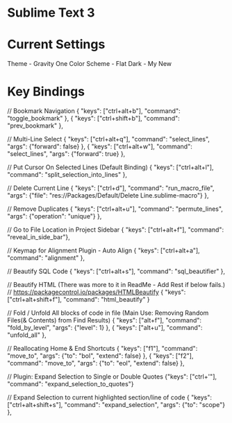 # Sublime Text 3

# Current Settings
Theme - Gravity One
Color Scheme - Flat Dark - My New

# Key Bindings
// Bookmark Navigation
{ "keys": ["ctrl+alt+b"], "command": "toggle_bookmark" },
{ "keys": ["ctrl+shift+b"], "command": "prev_bookmark" },

// Multi-Line Select
{ "keys": ["ctrl+alt+q"], "command": "select_lines", "args": {"forward": false} },
{ "keys": ["ctrl+alt+w"], "command": "select_lines", "args": {"forward": true} },

// Put Cursor On Selected Lines (Default Binding)
{ "keys": ["ctrl+alt+l"], "command": "split_selection_into_lines" },

// Delete Current Line
{ "keys": ["ctrl+d"], "command": "run_macro_file", "args": {"file": "res://Packages/Default/Delete Line.sublime-macro"} },

// Remove Duplicates
{ "keys": ["ctrl+alt+u"], "command": "permute_lines", "args": {"operation": "unique"} },

// Go to File Location in Project Sidebar
{ "keys": ["ctrl+alt+f"], "command": "reveal_in_side_bar"},

// Keymap for Alignment Plugin - Auto Align
{ "keys": ["ctrl+alt+a"], "command": "alignment" },

// Beautify SQL Code
{ "keys": ["ctrl+alt+s"], "command": "sql_beautifier" },

// Beautify HTML (There was more to it in ReadMe - Add Rest if below fails.)
// https://packagecontrol.io/packages/HTMLBeautify
{ "keys": ["ctrl+alt+shift+f"], "command": "html_beautify" }

// Fold / Unfold All blocks of code in file (Main Use: Removing Random Files(& Contents) from Find Results)
{ "keys": ["alt+f"], "command": "fold_by_level", "args": {"level": 1} },
{ "keys": ["alt+u"], "command": "unfold_all" },

// Reallocating Home & End Shortcuts
{ "keys": ["f1"], "command": "move_to", "args": {"to": "bol", "extend": false} },
{ "keys": ["f2"], "command": "move_to", "args": {"to": "eol", "extend": false} },

// Plugin: Expand Selection to Single or Double Quotes
{"keys": ["ctrl+'"], "command": "expand_selection_to_quotes"}

// Expand Selection to current highlighted section/line of code
{ "keys": ["ctrl+alt+shift+s"], "command": "expand_selection", "args": {"to": "scope"} },